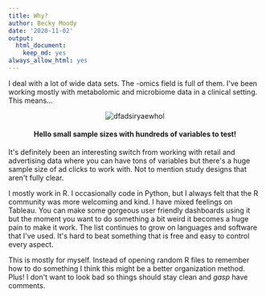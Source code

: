 ```yaml
---
title: Why?
author: Becky Moody
date: '2020-11-02'
output:
  html_document:
    keep_md: yes
always_allow_html: yes
---
```



I deal with a lot of wide data sets. The -omics field is full of them. I've been working mostly with metabolomic and microbiome data in a clinical setting. This means...

<center>

![dfadsiryaewhol](https://media.giphy.com/media/vMEjhlxsBR7Fe/giphy.gif)
</center>

<h4 style="text-align: center;"> Hello small sample sizes with hundreds of variables to test!</h2>

It's definitely been an interesting switch from working with retail and advertising data where you can have tons of variables but there's a huge sample size of ad clicks to work with. Not to mention study designs that aren't fully clear.

I mostly work in R. I occasionally code in Python, but I always felt that the R community was more welcoming and kind. I have mixed feelings on Tableau. You can make some gorgeous user friendly dashboards using it but the moment you want to do something a bit weird it becomes a huge pain to make it work. The list continues to grow on languages and software that I've used. It's hard to beat something that is free and easy to control every aspect.

This is mostly for myself. Instead of opening random R files to remember how to do something I think this might be a better organization method. Plus! I don't want to look bad so things should stay clean and *gasp* have comments.
